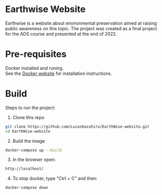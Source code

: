 # Earthwise Website
Earthwise is a website about environmental preservation aimed at raising public awareness on this topic. The project was created as a final project for the ADS course and presented at the end of 2022.

# Pre-requisites
Docker installed and runing.\
See the [Docker website](https://www.docker.com/get-started/) for installation instructions.

# Build
Steps to run the project:
1. Clone this repo
```bash
git clone https://github.com/LucasKazuhiro/EarthWise-website.git
cd EarthWise-website
````

2. Build the image
```bash
docker-compose up --build
```

3. In the browser open:
```bash
http://localhost/
```

4. To stop docker, type "Ctrl + C" and then:
```bash
docker-compose down
````
